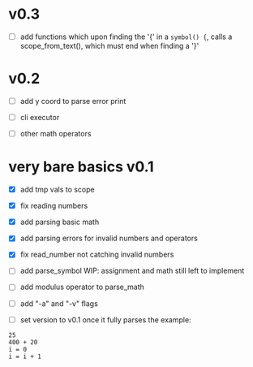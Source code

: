 # v0.3

- [ ] add functions
which upon finding the '{' in a `symbol() {`,
calls a scope_from_text(), which must end when finding a '}'

# v0.2

- [ ] add y coord to parse error print

- [ ] cli executor

- [ ] other math operators

# very bare basics v0.1

- [x] add tmp vals to scope

- [x] fix reading numbers

- [x] add parsing basic math

- [x] add parsing errors for invalid numbers and operators

- [x] fix read_number not catching invalid numbers

- [ ] add parse_symbol
WIP: assignment and math still left to implement

- [ ] add modulus operator to parse_math

- [ ] add "-a" and "-v" flags

- [ ] set version to v0.1
once it fully parses the example:
```
25
400 + 20
i = 0
i = i + 1
```

